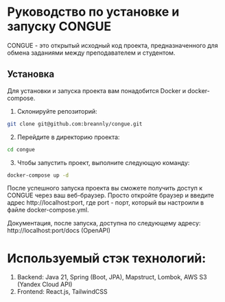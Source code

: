 # Руководство по установке и запуску CONGUE

CONGUE - это открытый исходный код проекта, предназначенного для обмена заданиями между преподавателем и студентом.

## Установка

Для установки и запуска проекта вам понадобится Docker и docker-compose.

1. Склонируйте репозиторий:

```bash
git clone git@github.com:breannly/congue.git
```
2. Перейдите в директорию проекта:

```bash
cd congue
```
3. Чтобы запустить проект, выполните следующую команду:
```bash
docker-compose up -d
```
После успешного запуска проекта вы сможете получить доступ к CONGUE через ваш веб-браузер.
Просто откройте браузер и введите адрес http://localhost:port, где port - порт, который вы настроили в файле docker-compose.yml.

Документация, после запуска, доступна по следующему адресу: http://localhost:port/docs (OpenAPI)

# Используемый стэк технологий:
1. Backend: Java 21, Spring (Boot, JPA), Mapstruct, Lombok, AWS S3 (Yandex Cloud API)
2. Frontend: React.js, TailwindCSS
